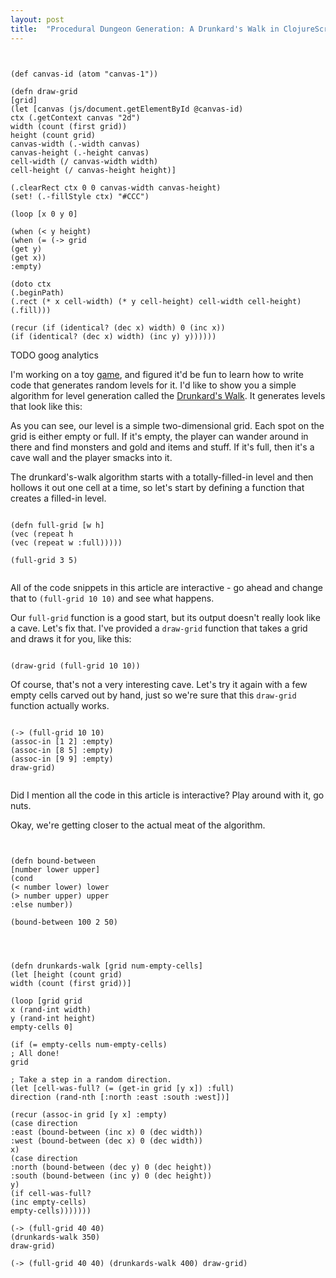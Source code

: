 ```yaml
---
layout: post
title:  "Procedural Dungeon Generation: A Drunkard's Walk in ClojureScript"
---
```


<pre class="hidden"><code class="cljs">

(def canvas-id (atom "canvas-1"))

(defn draw-grid
[grid]
(let [canvas (js/document.getElementById @canvas-id)
ctx (.getContext canvas "2d")
width (count (first grid))
height (count grid)
canvas-width (.-width canvas)
canvas-height (.-height canvas)
cell-width (/ canvas-width width)
cell-height (/ canvas-height height)]

(.clearRect ctx 0 0 canvas-width canvas-height)
(set! (.-fillStyle ctx) "#CCC")

(loop [x 0 y 0]

(when (< y height)
(when (= (-> grid
(get y)
(get x))
:empty)

(doto ctx
(.beginPath)
(.rect (* x cell-width) (* y cell-height) cell-width cell-height)
(.fill)))

(recur (if (identical? (dec x) width) 0 (inc x))
(if (identical? (dec x) width) (inc y) y))))))
</code></pre>

TODO goog analytics

I'm working on a toy [game](http://github.com/jrheard/voke), and figured it'd be fun to learn how to write code that generates random levels for it. I'd like to show you a simple algorithm for level generation called the [Drunkard's Walk](http://www.roguebasin.com/index.php?title=Random_Walk_Cave_Generation). It generates levels that look like this:

<canvas id="canvas-4" width="400" height="400"></canvas>

As you can see, our level is a simple two-dimensional grid. Each spot on the grid is either empty or full. If it's empty, the player can wander around in there and find monsters and gold and items and stuff. If it's full, then it's a cave wall and the player smacks into it.

The drunkard's-walk algorithm starts with a totally-filled-in level and then hollows it out one cell at a time, so let's start by defining a function that creates a filled-in level.

<pre><code class="cljs">
(defn full-grid [w h]
(vec (repeat h
(vec (repeat w :full)))))

(full-grid 3 5)

</code></pre>

All of the code snippets in this article are interactive - go ahead and change that to <code>(full-grid 10 10)</code> and see what happens.

Our <code>full-grid</code> function is a good start, but its output doesn't really look like a cave. Let's fix that. I've provided a <code>draw-grid</code> function that takes a grid and draws it for you, like this:

<pre><code class="cljs" data-preamble='(reset! canvas-id "canvas-1")'>
(draw-grid (full-grid 10 10))
</code></pre>

<canvas id="canvas-1" width="200" height="200"></canvas>

Of course, that's not a very interesting cave. Let's try it again with a few empty cells carved out by hand, just so we're sure that this <code>draw-grid</code> function actually works.

<pre><code class="cljs" data-preamble='(reset! canvas-id "canvas-2")'>
(-> (full-grid 10 10)
(assoc-in [1 2] :empty)
(assoc-in [8 5] :empty)
(assoc-in [9 9] :empty)
draw-grid)

</code></pre>

<canvas id="canvas-2" width="200" height="200"></canvas>

Did I mention all the code in this article is interactive? Play around with it, go nuts.

Okay, we're getting closer to the actual meat of the algorithm.

<pre><code class="cljs">

(defn bound-between
[number lower upper]
(cond
(< number lower) lower
(> number upper) upper
:else number))

(bound-between 100 2 50)

</code></pre>

<pre><code class="cljs" data-preamble='(reset! canvas-id "canvas-3")'>

(defn drunkards-walk [grid num-empty-cells]
(let [height (count grid)
width (count (first grid))]

(loop [grid grid
x (rand-int width)
y (rand-int height)
empty-cells 0]

(if (= empty-cells num-empty-cells)
; All done!
grid

; Take a step in a random direction.
(let [cell-was-full? (= (get-in grid [y x]) :full)
direction (rand-nth [:north :east :south :west])]

(recur (assoc-in grid [y x] :empty)
(case direction
:east (bound-between (inc x) 0 (dec width))
:west (bound-between (dec x) 0 (dec width))
x)
(case direction
:north (bound-between (dec y) 0 (dec height))
:south (bound-between (inc y) 0 (dec height))
y)
(if cell-was-full?
(inc empty-cells)
empty-cells)))))))

(-> (full-grid 40 40)
(drunkards-walk 350)
draw-grid)
</code></pre>

<canvas id="canvas-3" width="400" height="400"></canvas>


<pre class="hidden"><code class="cljs" data-preamble='(reset! canvas-id "canvas-4")'>(-> (full-grid 40 40) (drunkards-walk 400) draw-grid)</code></pre>

